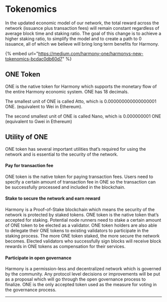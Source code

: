 # Tokenomics

In the updated economic model of our network, the total reward across the network \(issuance plus transaction fees\) will remain constant regardless of average block time and staking ratio. The goal of this change is to achieve a higher staking ratio, to simplify the model and to create a path to 0 issuance, all of which we believe will bring long term benefits for Harmony.

{% embed url="https://medium.com/harmony-one/harmonys-new-tokenomics-bcdac0db60d7" %}

## **ONE Token**

ONE is the native token for Harmony which supports the monetary flow of the entire Harmony economic system. ONE has 18 decimals.

The smallest unit of ONE is called Atto, which is 0.000000000000000001 ONE. \(equivalent to Wei in Ethereum\).

The second smallest unit of ONE is called Nano, which is 0.000000001 ONE \(equivalent to Gwei in Ethereum\)

## **Utility of ONE**

ONE token has several important utilities that’s required for using the network and is essential to the security of the network.  


#### Pay for transaction fee

ONE token is the native token for paying transaction fees. Users need to specify a certain amount of transaction fee in ONE so the transaction can be successfully processed and included in the blockchain.

#### Stake to secure the network and earn reward

Harmony is a Proof-of-Stake blockchain which means the security of the network is protected by staked tokens. ONE token is the native token that’s accepted for staking. Potential node runners need to stake a certain amount of ONE token to be elected as a validator. ONE token holders are also able to delegate their ONE tokens to existing validators to participate in the staking process. The more ONE token staked, the more secure the network becomes. Elected validators who successfully sign blocks will receive block rewards in ONE tokens as compensation for their services.

#### Participate in open governance

Harmony is a permission-less and decentralized network which is governed by the community. Any protocol level decisions or improvements will be put as a proposal which will go through the open governance process to finalize. ONE is the only accepted token used as the measure for voting in the governance process.  
  
****

